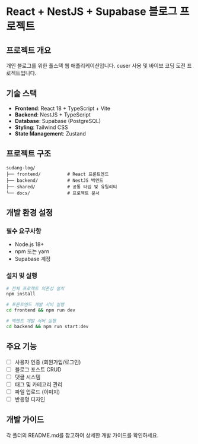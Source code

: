 # React + NestJS + Supabase 블로그 프로젝트

## 프로젝트 개요

개인 블로그를 위한 풀스택 웹 애플리케이션입니다.
cuser 사용 및 바이브 코딩 도전 프로젝트입니다.

## 기술 스택

- **Frontend**: React 18 + TypeScript + Vite
- **Backend**: NestJS + TypeScript
- **Database**: Supabase (PostgreSQL)
- **Styling**: Tailwind CSS
- **State Management**: Zustand

## 프로젝트 구조

```
sudang-log/
├── frontend/          # React 프론트엔드
├── backend/           # NestJS 백엔드
├── shared/            # 공통 타입 및 유틸리티
└── docs/              # 프로젝트 문서
```

## 개발 환경 설정

### 필수 요구사항

- Node.js 18+
- npm 또는 yarn
- Supabase 계정

### 설치 및 실행

```bash
# 전체 프로젝트 의존성 설치
npm install

# 프론트엔드 개발 서버 실행
cd frontend && npm run dev

# 백엔드 개발 서버 실행
cd backend && npm run start:dev
```

## 주요 기능

- [ ] 사용자 인증 (회원가입/로그인)
- [ ] 블로그 포스트 CRUD
- [ ] 댓글 시스템
- [ ] 태그 및 카테고리 관리
- [ ] 파일 업로드 (이미지)
- [ ] 반응형 디자인

## 개발 가이드

각 폴더의 README.md를 참고하여 상세한 개발 가이드를 확인하세요.
